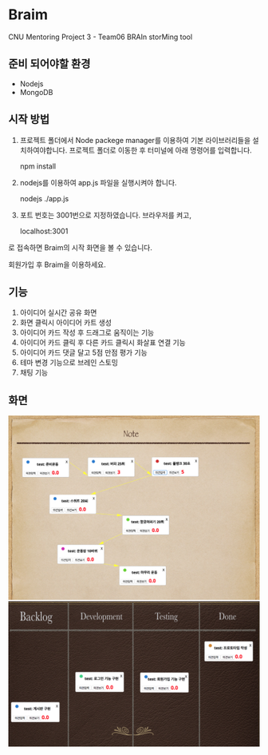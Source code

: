 # Braim
CNU Mentoring Project 3 - Team06
BRAIn storMing tool


## 준비 되어야할 환경
+ Nodejs
+ MongoDB

## 시작 방법
1. 프로젝트 폴더에서 Node packege manager를 이용하여 기본 라이브러리들을 설치하여야합니다.
프로젝트 폴더로 이동한 후 터미널에 아래 명령어를 입력합니다.

    npm install

2. nodejs를 이용하여 app.js 파일을 실행시켜야 합니다.

    nodejs ./app.js


3. 포트 번호는 3001번으로 지정하였습니다.
브라우저를 켜고,

    localhost:3001

로 접속하면 Braim의 시작 화면을 볼 수 있습니다.

회원가입 후 Braim을 이용하세요.

## 기능
1. 아이디어 실시간 공유 화면
2. 화면 클릭시 아이디어 카트 생성
3. 아이디어 카드 작성 후 드래그로 움직이는 기능
4. 아이디어 카드 클릭 후 다른 카드 클릭시 화살표 연결 기능
5. 아이디어 카드 댓글 달고 5점 만점 평가 기능
6. 테마 변경 기능으로 브레인 스토밍 
7. 채팅 기능

## 화면

![note](./img/note.png)  
![todo](./img/todo.png)
